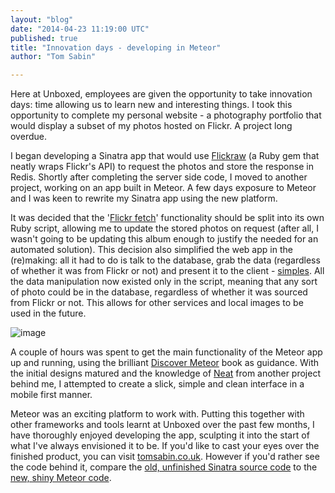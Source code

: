 ```yaml
---
layout: "blog"
date: "2014-04-23 11:19:00 UTC"
published: true
title: "Innovation days - developing in Meteor"
author: "Tom Sabin"

---
```


Here at Unboxed, employees are given the opportunity to take innovation days: time allowing us to learn new and interesting things. I took this opportunity to complete my personal website - a photography portfolio that would display a subset of my photos hosted on Flickr. A project long overdue.

I began developing a Sinatra app that would use [Flickraw](https://github.com/hanklords/flickraw) (a Ruby gem that neatly wraps Flickr's API) to request the photos and store the response in Redis. Shortly after completing the server side code, I moved to another project, working on an app built in Meteor. A few days exposure to Meteor and I was keen to rewrite my Sinatra app using the new platform.

It was decided that the '[Flickr fetch](https://github.com/tomsabin/flickr-fetch)' functionality should be split into its own Ruby script, allowing me to update the stored photos on request (after all, I wasn't going to be updating this album enough to justify the needed for an automated solution). This decision also simplified the web app in the (re)making: all it had to do is talk to the database, grab the data (regardless of whether it was from Flickr or not) and present it to the client - [simples](http://i.dailymail.co.uk/i/pix/2009/12/30/article-1239253-07A3F235000005DC-145\_468x342.jpg). All the data manipulation now existed only in the script, meaning that any sort of photo could be in the database, regardless of whether it was sourced from Flickr or not. This allows for other services and local images to be used in the future.

![image](https://dl.dropboxusercontent.com/u/2217931/tomsabin-blog-post.png)

A couple of hours was spent to get the main functionality of the Meteor app up and running, using the brilliant [Discover Meteor](https://www.discovermeteor.com/) book as guidance. With the initial designs matured and the knowledge of [Neat](http://neat.bourbon.io/) from another project behind me, I attempted to create a slick, simple and clean interface in a mobile first manner.

Meteor was an exciting platform to work with. Putting this together with other frameworks and tools learnt at Unboxed over the past few months, I have thoroughly enjoyed developing the app, sculpting it into the start of what I've always envisioned it to be. If you'd like to cast your eyes over the finished product, you can visit [tomsabin.co.uk](http://tomsabin.co.uk). However if you'd rather see the code behind it, compare the [old, unfinished Sinatra source code](https://github.com/tomsabin/sinatra-photography-portfolio) to the [new, shiny Meteor code](https://github.com/tomsabin/photography-portfolio).


